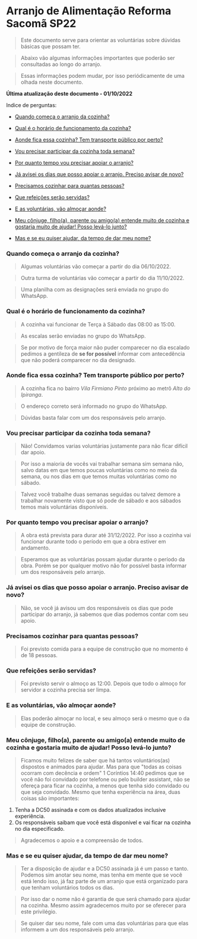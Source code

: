# Arranjo de Alimentação Reforma Sacomã SP22

> Este documento serve para orientar as voluntárias sobre dúvidas básicas que possam ter.

>Abaixo vão algumas informações importantes que poderão ser consultadas ao longo do arranjo.

>Essas informações podem mudar, por isso periódicamente de uma olhada neste documento.

**Última atualização deste documento - 01/10/2022**

Indice de perguntas:

* [Quando começa o arranjo da cozinha?](https://github.com/ibrahim-brumate/arranjo-alimentacao/#quando-come%C3%A7a-o-arranjo-da-cozinha)

* [Qual é o horário de funcionamento da cozinha?](https://github.com/ibrahim-brumate/arranjo-alimentacao/#qual-%C3%A9-o-hor%C3%A1rio-de-funcionamento-da-cozinha)

* [Aonde fica essa cozinha? Tem transporte público por perto?](https://github.com/ibrahim-brumate/arranjo-alimentacao/#aonde-fica-essa-cozinha-tem-transporte-p%C3%BAblico-por-perto)

* [Vou precisar participar da cozinha toda semana?](https://github.com/ibrahim-brumate/arranjo-alimentacao/#vou-precisar-participar-da-cozinha-toda-semana)

* [Por quanto tempo vou precisar apoiar o arranjo?](https://github.com/ibrahim-brumate/arranjo-alimentacao/#por-quanto-tempo-vou-precisar-apoiar-o-arranjo)

* [Já avisei os dias que posso apoiar o arranjo. Preciso avisar de novo?](https://github.com/ibrahim-brumate/arranjo-alimentacao/#j%C3%A1-avisei-os-dias-que-posso-apoiar-o-arranjo-preciso-avisar-de-novo)

* [Precisamos cozinhar para quantas pessoas?](https://github.com/ibrahim-brumate/arranjo-alimentacao/#precisamos-cozinhar-para-quantas-pessoas)

* [Que refeições serão servidas?](https://github.com/ibrahim-brumate/arranjo-alimentacao/#que-refei%C3%A7%C3%B5es-ser%C3%A3o-servidas)

* [E as voluntárias, vão almoçar aonde?](https://github.com/ibrahim-brumate/arranjo-alimentacao/#e-as-volunt%C3%A1rias-v%C3%A3o-almo%C3%A7ar-aonde)

* [Meu cônjuge, filho(a), parente ou amigo(a) entende muito de cozinha e gostaria muito de ajudar! Posso levá-lo junto?](https://github.com/ibrahim-brumate/arranjo-alimentacao/#meu-c%C3%B4njuge-filhoa-parente-ou-amigoa-entende-muito-de-cozinha-e-gostaria-muito-de-ajudar-posso-lev%C3%A1-lo-junto)

* [Mas e se eu quiser ajudar, da tempo de dar meu nome?](https://github.com/ibrahim-brumate/arranjo-alimentacao/#mas-e-se-eu-quiser-ajudar-da-tempo-de-dar-meu-nome)

### Quando começa o arranjo da cozinha?
>Algumas voluntárias vão começar a partir do dia 06/10/2022.

>Outra turma de voluntárias vão começar a partir do dia 11/10/2022.

>Uma planilha com as designações será enviada no grupo do WhatsApp.

### Qual é o horário de funcionamento da cozinha?
>A cozinha vai funcionar de Terça à Sábado das 08:00 as 15:00.

>As escalas serão enviadas no grupo do WhatsApp.

>Se por motivo de força maior não puder comparecer no dia escalado pedimos a gentileza de **se for possível** informar com antecedência que não poderá comparecer no dia designado.

### Aonde fica essa cozinha? Tem transporte público por perto?
>A cozinha fica no bairro *Vila Firmiano Pinto* próximo ao metrô *Alto do Ipiranga*.

>O endereço correto será informado no grupo do WhatsApp.

>Dúvidas basta falar com um dos responsáveis pelo arranjo.

### Vou precisar participar da cozinha toda semana?
>Não! Convidamos varias voluntárias justamente para não ficar difícil dar apoio.

>Por isso a maioria de vocês vai trabalhar semana sim semana não, salvo datas em que temos poucas voluntárias como no meio da semana, ou nos dias em que temos muitas voluntárias como no sábado.

>Talvez você trabalhe duas semanas seguidas ou talvez demore a trabalhar novamente visto que só pode de sábado e aos sábados temos mais voluntárias disponíveis.

### Por quanto tempo vou precisar apoiar o arranjo?
>A obra está prevista para durar até 31/12/2022. Por isso a cozinha vai funcionar durante todo o período em que a obra estiver em andamento.

>Esperamos que as voluntárias possam ajudar durante o período da obra. Porém se por qualquer motivo não for possível basta informar um dos responsáveis pelo arranjo.

### Já avisei os dias que posso apoiar o arranjo. Preciso avisar de novo?
>Não, se você já avisou um dos responsáveis os dias que pode participar do arranjo, já sabemos que dias podemos contar com seu apoio.

### Precisamos cozinhar para quantas pessoas?
>Foi previsto comida para a equipe de construção que no momento é de 18 pessoas.

### Que refeições serão servidas?
>Foi previsto servir o almoço as 12:00. Depois que todo o almoço for servidor a cozinha precisa ser limpa.

### E as voluntárias, vão almoçar aonde?
>Elas poderão almoçar no local, e seu almoço será o mesmo que o da equipe de construção.

### Meu cônjuge, filho(a), parente ou amigo(a) entende muito de cozinha e gostaria muito de ajudar! Posso levá-lo junto?
>Ficamos muito felizes de saber que há tantos voluntários(as) dispostos e
animados para ajudar. Mas para que "todas as coisas ocorram com decência
e ordem" 1 Coríntios 14:40 pedimos que se você não foi convidado por telefone
ou pelo builder assistant, não se ofereça para ficar na cozinha, a menos que tenha sido convidado ou que seja convidado.
Mesmo que tenha experiência na área, duas coisas são importantes:

1) Tenha a DC50 assinada e com os dados
atualizados inclusive experiência.
2) Os responsáveis saibam que você está
disponível e vai ficar na cozinha no dia
especificado.

>Agradecemos o apoio e a compreensão de
todos.

### Mas e se eu quiser ajudar, da tempo de dar meu nome?
>Ter a disposição de ajudar e a DC50 assinada já é um passo e tanto. Podemos
sim anotar seu nome, mas tenha em mente que se você está lendo isso, já faz
parte de um arranjo que está organizado para que tenham voluntários todos os
dias.

>Por isso dar o nome não é garantia de que será chamado para ajudar na cozinha.
Mesmo assim agradecemos muito por se oferecer para este privilégio.

>Se quiser dar seu nome, fale com uma das voluntárias para que elas informem a
um dos responsáveis pelo arranjo.
